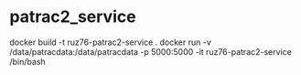 # patrac2_service

docker build -t ruz76-patrac2-service .
docker run -v /data/patracdata:/data/patracdata -p 5000:5000 -it ruz76-patrac2-service /bin/bash
